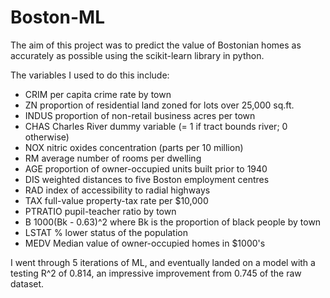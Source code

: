 # Boston-ML

The aim of this project was to predict the value of Bostonian homes as accurately as possible using the scikit-learn library in python. 

The variables I used to do this include:
- CRIM     per capita crime rate by town
- ZN       proportion of residential land zoned for lots over 25,000 sq.ft.
- INDUS    proportion of non-retail business acres per town
- CHAS     Charles River dummy variable (= 1 if tract bounds river; 0 otherwise)
- NOX      nitric oxides concentration (parts per 10 million)
- RM       average number of rooms per dwelling
- AGE      proportion of owner-occupied units built prior to 1940
- DIS      weighted distances to five Boston employment centres
- RAD      index of accessibility to radial highways
- TAX      full-value property-tax rate per $10,000
- PTRATIO  pupil-teacher ratio by town
- B        1000(Bk - 0.63)^2 where Bk is the proportion of black people by town
- LSTAT    % lower status of the population
- MEDV     Median value of owner-occupied homes in $1000's

I went through 5 iterations of ML, and eventually landed on a model with a testing R^2 of 0.814, an impressive improvement from 0.745 of the raw dataset.

